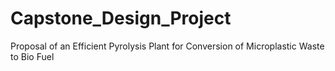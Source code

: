 # Capstone_Design_Project
Proposal of an Efficient Pyrolysis Plant for Conversion of Microplastic Waste to Bio Fuel
